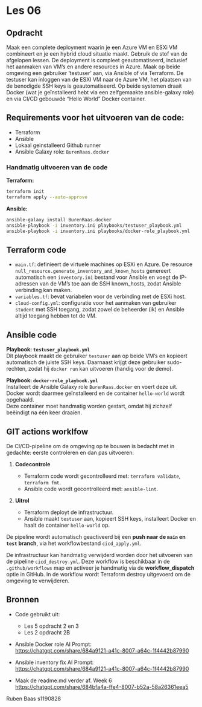 # Les 06

## Opdracht
Maak een complete deployment waarin je een Azure VM en ESXi VM combineert en je een hybrid cloud situatie maakt. Gebruik de stof van de afgelopen lessen. De deployment is compleet geautomatiseerd, inclusief het aanmaken van VM’s en andere resources in Azure.
Maak op beide omgeving een gebruiker ‘testuser’ aan, via Ansible of via Terraform. De testuser kan inloggen van de ESXI VM naar de Azure VM, het plaatsen van de benodigde SSH keys is geautomatiseerd.
Op beide systemen draait Docker (wat je geïnstalleerd hebt via een zelfgemaakte ansible-galaxy role) en via CI/CD gebouwde “Hello World” Docker container.

## Requirements voor het uitvoeren van de code:
- Terraform
- Ansible 
- Lokaal geinstalleerd Github runner
- Ansible Galaxy role: `BurenRaas.docker`


### Handmatig uitvoeren van de code


**Terraform:**
```bash
terraform init
terraform apply --auto-approve
```

**Ansible:**

```bash
ansible-galaxy install BurenRaas.docker
ansible-playbook -i inventory.ini playbooks/testuser_playbook.yml
ansible-playbook -i inventory.ini playbooks/docker-role_playbook.yml
```


## Terraform code

- `main.tf`: definieert de virtuele machines op ESXi en Azure. De resource `null_resource.generate_inventory_and_known_hosts` genereert automatisch een `inventory.ini` bestand voor Ansible en voegt de IP-adressen van de VM’s toe aan de SSH known_hosts, zodat Ansible verbinding kan maken.
- `variables.tf`: bevat variabelen voor de verbinding met de ESXi host.
- `cloud-config.yml`:   configuratie voor het aanmaken van gebruiker `student` met SSH toegang, zodat zowel de beheerder (ik) en Ansible altijd toegang hebben tot de VM.


## Ansible code

**Playbook: `testuser_playbook.yml`**  
Dit playbook maakt de gebruiker `testuser` aan op beide VM’s en kopieert automatisch de juiste SSH keys. Daarnaast krijgt deze gebruiker sudo-rechten, zodat hij `docker run` kan uitvoeren (handig voor de demo).

**Playbook: `docker-role_playbook.yml`**  
Installeert de Ansible Galaxy role `BurenRaas.docker` en voert deze uit. Docker wordt daarmee geïnstalleerd en de container `hello-world` wordt opgehaald.  
Deze container moet handmatig worden gestart, omdat hij zichzelf beëindigt na één keer draaien.


## GIT actions worklfow 

De CI/CD-pipeline om de omgeving op te bouwen is bedacht met in gedachte: eerste controleren en dan pas uitvoeren:

1. **Codecontrole**  
   - Terraform code wordt gecontrolleerd met: `terraform validate`, `terraform fmt`.
   - Ansible code wordt gecontrolleerd met: `ansible-lint`.

2. **Uitrol**  
   - Terraform deployt de infrastructuur.
   - Ansible maakt `testuser` aan, kopieert SSH keys, installeert Docker en haalt de container `hello-world` op.

De pipeline wordt automatisch geactiveerd bij een **push naar de `main` en `test` branch**, via het workflowbestand `cicd_apply.yml`.

De infrastructuur kan handmatig verwijderd worden door het uitvoeren van de pipeline `cicd_destroy.yml`. Deze workflow is beschikbaar in de `.github/workflows` map en activeer je handmatig via de **workflow_dispatch** optie in GitHub. In de workflow wordt Terraform destroy uitgevoerd om de omgeving te verwijderen.

## Bronnen

- Code gebruikt uit:
  - Les 5 opdracht 2 en 3
  - Les 2 opdracht 2B

- Ansible Docker role AI Prompt:  
  https://chatgpt.com/share/684a9121-a41c-8007-a64c-1f4442b87990

- Ansible inventory fix AI Prompt:  
  https://chatgpt.com/share/684a9121-a41c-8007-a64c-1f4442b87990
  
- Maak de readme.md verder af. Week 6
  https://chatgpt.com/share/684bfa4a-ffe4-8007-b52a-58a26361eea5

Ruben Baas
s1190828
